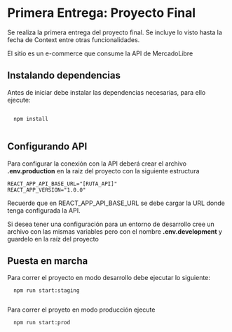 # Primera Entrega: Proyecto Final

Se realiza la primera entrega del proyecto final. Se incluye lo visto hasta la fecha de Context entre otras funcionalidades.

El sitio es un e-commerce que consume la API de MercadoLibre

## Instalando dependencias

Antes de iniciar debe instalar las dependencias necesarias, para ello ejecute:

```
  
  npm install
  
```

## Configurando API

Para configurar la conexión con la API deberá crear el archivo **.env.production** en la raiz del proyecto con la siguiente estructura

```
REACT_APP_API_BASE_URL="[RUTA_API]"
REACT_APP_VERSION="1.0.0"

```
Recuerde que en REACT_APP_API_BASE_URL se debe cargar la URL donde tenga configurada la API. 

Si desea tener una configuración para un entorno de desarrollo cree un archivo con las mismas variables pero con el nombre **.env.development** y guardelo en la raíz del proyecto

## Puesta en marcha

Para correr el proyecto en modo desarrollo debe ejecutar lo siguiente:

```
  npm run start:staging
  
```
Para correr el proyeto en modo producción ejecute

```
  npm run start:prod
  
```


